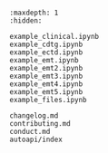 ```{include} ../README.md
```

```{toctree}
:maxdepth: 1
:hidden:

example_clinical.ipynb
example_cdtg.ipynb
example_ectd.ipynb
example_emt.ipynb
example_emt2.ipynb
example_emt3.ipynb
example_emt4.ipynb
example_emt5.ipynb
example_files.ipynb

changelog.md
contributing.md
conduct.md
autoapi/index
```


